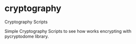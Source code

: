 # cryptography
Cryptography Scripts

Simple Cryptography Scripts to see how works encrypting with pycryptodome library.

